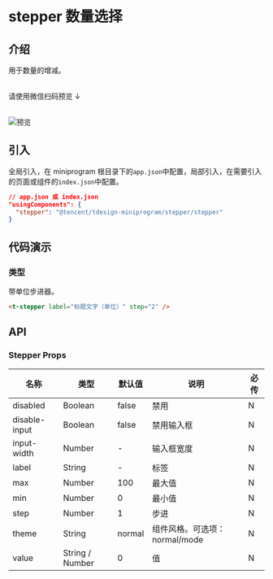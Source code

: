# stepper 数量选择

## 介绍

用于数量的增减。<br/><br/>

请使用微信扫码预览 ↓<br/><br/>

![预览](https://tdesign.gtimg.com/miniprogram/qrcode/stepper.png)

## 引入

全局引入，在 miniprogram 根目录下的`app.json`中配置，局部引入，在需要引入的页面或组件的`index.json`中配置。

```json
// app.json 或 index.json
"usingComponents": {
  "stepper": "@tencent/tdesign-miniprogram/stepper/stepper"
}
```

## 代码演示

### 类型

带单位步进器。

```html
<t-stepper label="标题文字（单位）" step="2" />
```

## API

### Stepper Props

| 名称          | 类型            | 默认值 | 说明                          | 必传 |
| ------------- | --------------- | ------ | ----------------------------- | ---- |
| disabled      | Boolean         | false  | 禁用                          | N    |
| disable-input | Boolean         | false  | 禁用输入框                    | N    |
| input-width   | Number          | -      | 输入框宽度                    | N    |
| label         | String          | -      | 标签                          | N    |
| max           | Number          | 100    | 最大值                        | N    |
| min           | Number          | 0      | 最小值                        | N    |
| step          | Number          | 1      | 步进                          | N    |
| theme         | String          | normal | 组件风格。可选项：normal/mode | N    |
| value         | String / Number | 0      | 值                            | N    |
